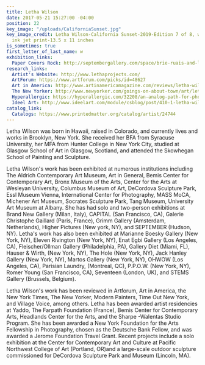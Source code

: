 ```yaml
---
title: Letha Wilson
date: 2017-05-21 15:27:00 -04:00
position: 22
key_image: "/uploads/CaliforniaSunset.jpg"
key_image_credit: Letha Wilson-California Sunset-2019-Edition 7 of 8, with 2AP-archival
  ink jet print-13.5 x 11 inches
is_sometimes: true
first_letter_of_last_name: w
exhibition_links:
  Paper Covers Rock: http://septembergallery.com/space/brie-ruais-and-letha-wilson.html
research_links:
  Artist's Website: http://www.lethaprojects.com/
  ArtForum: https://www.artforum.com/picks/id=48627
  Art in America: http://www.artinamericamagazine.com/reviews/letha-wilson/
  The New Yorker: http://www.newyorker.com/goings-on-about-town/art/letha-wilson-2
  Hyperallergic: https://hyperallergic.com/32208/an-analog-path-for-photography/
  Ideel Art: http://www.ideelart.com/module/csblog/post/410-1-letha-wilson.html
catalog_link:
  Catalogs: https://www.printedmatter.org/catalog/artist/24744
---
```


Letha Wilson was born in Hawaii, raised in Colorado, and currently lives and works in Brooklyn, New York. She received her BFA from Syracuse University, her MFA from Hunter College in New York City, studied at Glasgow School of Art in Glasgow, Scotland, and attended the Skowhegan School of Painting and Sculpture. 

Letha Wilson's work has been exhibited at numerous institutions including The Aldrich Contemporary Art Museum, Art in General, Bemis Center for Contemporary Art, Bronx Museum of the Arts, Center for the Arts at Wesleyan University, Columbus Museum of Art, DeCordova Sculpture Park, Essl Museum Vienna, International Center for Photography, MASS MoCA, Michener Art Museum, Socrates Sculpture Park, Tang Museum, University Art Museum at Albany. She has had solo and two-person exhibitions at Brand New Gallery (Milan, Italy), CAPITAL (San Francisco, CA), Galerie Christophe Gaillard (Paris, France), Grimm Gallery (Amsterdam, Netherlands), Higher Pictures (New york, NY), and SEPTEMBER (Hudson, NY). Letha's work has also been exhibited at Marianne Boesky Gallery (New York, NY), Eleven Rivington (New York, NY), Enat Egbi Gallery (Los Angeles, CA), Fleischer/Ollman Gallery (Philadelphia, PA), Gallery Diet (Miami, FL), Hauser & Wirth, (New York, NY), The Hole (New York, NY), Jack Hanley Gallery (New York, NY), Martos Gallery (New York, NY), OHWOW (Los Angeles, CA), Parisian Laundry, (Montreal, QC), P.P.O.W. (New York, NY), Romer Young (San Francisco, CA), Seventeen (London, UK), and STEMS Gallery (Brussels, Belgium).

Letha Wilson's work has been reviewed in Artforum, Art in America, the New York Times, The New Yorker, Modern Painters, Time Out New York, and Village Voice, among others. Letha has been awarded artist residencies at Yaddo, The Farpath Foundation (France), Bemis Center for Contemporary Arts, Headlands Center for the Arts, and the Sharpe -Walentas Studio Program. She has been awarded a New York Foundation for the Arts Fellowship in Photography, chosen as the Deutsche Bank Fellow, and was awarded a Jerome Foundation Travel Grant. Recent projects include a solo exhibition at the Center for Contemporary Art and Culture at Pacific Northwest College of Art (Portland, OR)and a large-scale outdoor sculpture commissioned for DeCordova Sculpture Park and Museum (Lincoln, MA).
